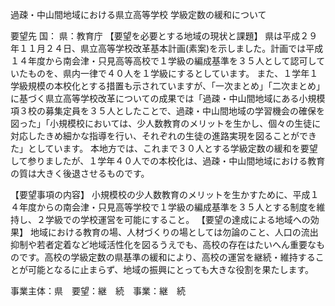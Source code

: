 過疎・中山間地域における県立高等学校
学級定数の緩和について

要望先	国：
	県：教育庁
【要望を必要とする地域の現状と課題】
県は平成２９年１１月２４日、県立高等学校改革基本計画(素案)を示しました。計画では平成１４年度から南会津・只見高等高校で１学級の編成基準を３５人として認可していたものを、県内一律で４０人を１学級にするとしています。
また、１学年１学級規模の本校化とする措置も示されていますが、「一次まとめ」「二次まとめ」に基づく県立高等学校改革についての成果では「過疎・中山間地域にある小規模項３校の募集定員を３５人としたことで、過疎・中山間地域の学習機会の確保を図った」「小規模校においては、少人数教育のメリットを生かし、個々の生徒に対応したきめ細かな指導を行い、それぞれの生徒の進路実現を図ることができた」としています。
本地方では、これまで３０人とする学級定数の緩和を要望して参りましたが、１学年４０人での本校化は、過疎・中山間地域における教育の質は大きく後退させるものです。

【要望事項の内容】
小規模校の少人数教育のメリットを生かすために、平成１４年度からの南会津・只見高等学校で１学級の編成基準を３５人とする制度を維持し、２学級での学校運営を可能にすること。
【要望の達成による地域への効果】
地域における教育の場、人材づくりの場としては勿論のこと、人口の流出抑制や若者定着など地域活性化を図るうえでも、高校の存在はたいへん重要なものです。高校の学級定数の県基準の緩和により、高校の運営を継続・維持することが可能となるに止まらず、地域の振興にとっても大きな役割を果たします。











事業主体：県　要望：継　続　事業：継　続